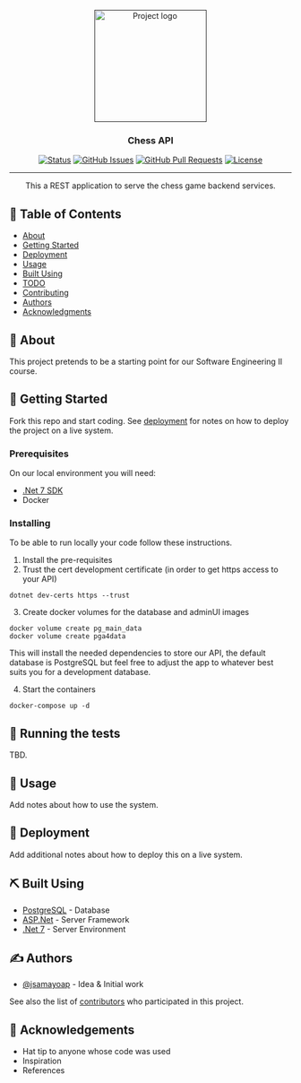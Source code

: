<p align="center">
  <a href="" rel="noopener">
 <img height=200px src="https://github.com/jsamayoap/chessAPI/blob/master/mychessgame.jpg" alt="Project logo"></a>
</p>

<h3 align="center">Chess API</h3>

<div align="center">

[![Status](https://img.shields.io/badge/status-active-success.svg)]()
[![GitHub Issues](https://img.shields.io/github/issues/kylelobo/The-Documentation-Compendium.svg)](https://github.com/jsamayoap/chessAPI/issues)
[![GitHub Pull Requests](https://img.shields.io/github/issues-pr/kylelobo/The-Documentation-Compendium.svg)](https://github.com/jsamayoap/chessAPI/pulls)
[![License](https://img.shields.io/badge/license-MIT-blue.svg)](/LICENSE)

</div>

---

<p align="center"> This a REST application to serve the chess game backend services.
    <br> 
</p>

## 📝 Table of Contents

- [About](#about)
- [Getting Started](#getting_started)
- [Deployment](#deployment)
- [Usage](#usage)
- [Built Using](#built_using)
- [TODO](../TODO.md)
- [Contributing](../CONTRIBUTING.md)
- [Authors](#authors)
- [Acknowledgments](#acknowledgement)

## 🧐 About <a name = "about"></a>

This project pretends to be a starting point for our Software Engineering II course.

## 🏁 Getting Started <a name = "getting_started"></a>

Fork this repo and start coding. See [deployment](#deployment) for notes on how to deploy the project on a live system.

### Prerequisites

On our local environment you will need:
- [.Net 7 SDK](https://dotnet.microsoft.com/en-us/download/dotnet/7.0)
- Docker

### Installing

To be able to run locally your code follow these instructions.

1. Install the pre-requisites
2. Trust the cert development certificate (in order to get https access to your API)
```
dotnet dev-certs https --trust
```
3. Create docker volumes for the database and adminUI images

```
docker volume create pg_main_data
docker volume create pga4data
```
This will install the needed dependencies to store our API, the default database is PostgreSQL but feel free to adjust the app to whatever best suits you for a development database.

4. Start the containers

```
docker-compose up -d
```

## 🔧 Running the tests <a name = "tests"></a>

TBD.

## 🎈 Usage <a name="usage"></a>

Add notes about how to use the system.

## 🚀 Deployment <a name = "deployment"></a>

Add additional notes about how to deploy this on a live system.

## ⛏️ Built Using <a name = "built_using"></a>

- [PostgreSQL](https://www.postgresql.org/) - Database
- [ASP.Net](https://dotnet.microsoft.com/en-US/apps/aspnet) - Server Framework
- [.Net 7](https://dotnet.microsoft.com/en-US/) - Server Environment

## ✍️ Authors <a name = "authors"></a>

- [@jsamayoap](https://github.com/jsamayoap) - Idea & Initial work

See also the list of [contributors](https://github.com/jsamayoap/The-Documentation-Compendium/contributors) who participated in this project.

## 🎉 Acknowledgements <a name = "acknowledgement"></a>

- Hat tip to anyone whose code was used
- Inspiration
- References
